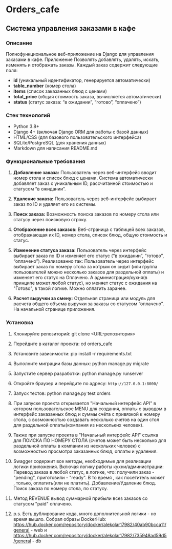 # Orders_cafe
## Система управления заказами в кафе

### Описание
Полнофункциональное веб-приложение на Django для управления заказами в кафе. Приложение Позволять добавлять, удалять, искать, изменять и отображать заказы. Каждый заказ содержит следующие поля:

- **id** (уникальный идентификатор, генерируется автоматически)
- **table_number** (номер стола)
- **items** (список заказанных блюд с ценами)
- **total_price** (общая стоимость заказа, вычисляется автоматически)
- **status** (статус заказа: “в ожидании”, “готово”, “оплачено”)

### Стек технологий
- Python 3.8+
- Django 4+ (включая Django ORM для работы с базой данных)
- HTML/CSS (для базового пользовательского интерфейса)
- SQLite/PostgreSQL (для хранения данных)
- Markdown для написания README.md

### Функциональные требования

1. **Добавление заказа:**
   Пользователь через веб-интерфейс вводит номер стола и список блюд с ценами. Система автоматически добавляет заказ с уникальным ID, рассчитанной стоимостью и статусом “в ожидании”.

2. **Удаление заказа:**
   Пользователь через веб-интерфейс выбирает заказ по ID и удаляет его из системы.

3. **Поиск заказа:**
   Возможность поиска заказов по номеру стола или статусу через поисковую строку.

4. **Отображение всех заказов:**
   Веб-страница с таблицей всех заказов, отображающая их ID, номер стола, список блюд, общую стоимость и статус.

5. **Изменение статуса заказа:**
   Пользователь через интерфейс выбирает заказ по ID и изменяет его статус (“в ожидании”, “готово”, “оплачено”). Реализованно так: Пользователь через интерфейс выбирает заказ по номеру стола за котрым он сидит (или группа пользователей можно несколько заказов для раздельной оплаты) и изменяет его статус на Оплачено. А администрация/кухня(в принципе может любой статус), но меняет статус с ожидания на "Готово", в такой логике. Можно оплатить заранее.

6. **Расчет выручки за смену:**
   Отдельная страница или модуль для расчета общего объема выручки за заказы со статусом “оплачено”. На начальной странице приложения. 

### Установка
1. Клонируйте репозиторий:
git clone <URL-репозитория>

2. Перейдите в каталог проекта:
cd orders_cafe

3. Установите зависимости:
pip install -r requirements.txt 

4. Выполните миграции базы данных:
python manage.py migrate

5. Запустите сервер разработки:
python manage.py runserver

6. Откройте браузер и перейдите по адресу: `http://127.0.0.1:8000/`
 
7. Запуск тестов: python manage.py test orders

8. При запуске проекта открывается "Начальный интерфейс API" в котором пользовательское MENU для создания, оплаты с выводом в интерфейс заказанных блюд и суммы счёта с привязкой к номеру стола, с возможностью создавать несколько счетов на один стол для раздельной оплаты(компания из нескольких человек).

9. Также при запуске проекта в "Начальный интерфейс API" ссылка для ПОИСКА ПО НОМЕРУ СТОЛА (счетов может быть несколько для раздельной оплаты в компании из нескольких человек) с возможностью просмотра заказанных блюд, оплаты и удаления.

10. Swagger содержит все методы, необходимые для реализации логики приложения. Включая логику работы кухни/администрации: Перевод заказа в любой статус, в логике, что: получили заказ - "pending", приготовили - "ready". В то время , как посетитель может , только, оплатить(или не платить). Добавление/Удаление блюд. Поиск заказа по номеру стола, по статусу.

11. Метод REVENUE вывод суммарной прибыли всез заказов со статусом "paid" оплачено.

12. p.s. Есть дублирование кода, много дополнительной логики - но время вышло. Собрал образы DockerHub: https://hub.docker.com/repository/docker/alekolar17982/40ab90bcca11/general - web и https://hub.docker.com/repository/docker/alekolar17982/735948ad59d5/general - db

